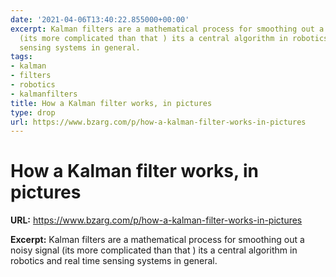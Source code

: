 ```yaml
---
date: '2021-04-06T13:40:22.855000+00:00'
excerpt: Kalman filters are a mathematical process for smoothing out a noisy signal
  (its more complicated than that ) its a central algorithm in robotics and real time
  sensing systems in general.
tags:
- kalman
- filters
- robotics
- kalmanfilters
title: How a Kalman filter works, in pictures
type: drop
url: https://www.bzarg.com/p/how-a-kalman-filter-works-in-pictures
---
```


# How a Kalman filter works, in pictures

**URL:** https://www.bzarg.com/p/how-a-kalman-filter-works-in-pictures

**Excerpt:** Kalman filters are a mathematical process for smoothing out a noisy signal (its more complicated than that ) its a central algorithm in robotics and real time sensing systems in general.

